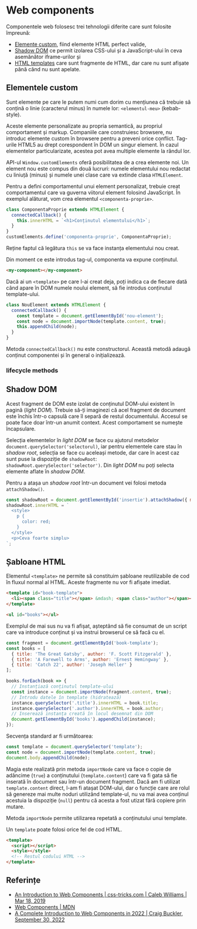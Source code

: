 # Web components

Componentele web folosesc trei tehnologii diferite care sunt folosite împreună:

- [Elemente custom](https://html.spec.whatwg.org/multipage/custom-elements.html#custom-elements), fiind elemente HTML perfect valide,
- [Shadow DOM](https://dom.spec.whatwg.org/#shadow-trees) ce permit izolarea CSS-ului și a JavaScript-ului în ceva asemănător iframe-urilor și
- [HTML templates](https://html.spec.whatwg.org/multipage/scripting.html#the-template-element) care sunt fragmente de HTML, dar care nu sunt afișate până când nu sunt apelate.

## Elementele custom

Sunt elemente pe care le putem numi cum dorim cu mențiunea că trebuie să conțină o linie (caracterul minus) în numele lor: `<elementul-meu>` (kebab-style).

Aceste elemente personalizate au propria semantică, au propriul comportament și markup. Companiile care construiesc browsere, nu introduc elemente custom în browsere pentru a preveni orice conflict. Tag-urile HTML5 au drept corespondent în DOM un singur element. În cazul elementelor particularizate, acestea pot avea multiple elemente la rândul lor.

API-ul `Window.customElements` oferă posibilitatea de a crea elemente noi. Un element nou este compus din două lucruri: numele elementului nou redactat cu liniuță (minus) și numele unei clase care va extinde clasa `HTMLElement`.

Pentru a defini comportamentul unui element personalizat, trebuie creat comportamentul care va guverna viitorul element folosind JavaScript. În exemplul alăturat, vom crea elementul `<componenta-proprie>`.

```javascript
class ComponentaProprie extends HTMLElement {
  connectedCallback() {
    this.innerHTML = `<h1>Conținutul elementului</h1>`;
  }
}
customElements.define('componenta-proprie', ComponentaProprie);
```

Reține faptul că legătura `this` se va face instanța elementului nou creat.

Din moment ce este introdus tag-ul, componenta va expune conținutul.

```html
<my-component></my-component>
```

Dacă ai un `<template>` pe care l-ai creat deja, poți indica ca de fiecare dată când apare în DOM numele noului element, să fie introdus conținutul template-ului.

```javascript
class NouElement extends HTMLElement {
  connectedCallback() {
    const template = document.getElementById('nou-element');
    const node = document.importNode(template.content, true);
    this.appendChild(node);
  }
}
```

Metoda `connectedCallback()` nu este constructorul. Această metodă adaugă conținut componentei și în general o inițializează.

### lifecycle methods

## Shadow DOM

Acest fragment de DOM este izolat de conținutul DOM-ului existent în pagină (*light DOM*). Trebuie să-ți imaginezi că acel fragment de document este închis într-o capsulă care îl separă de restul documentului. Accesul se poate face doar într-un anumit context. Acest comportament se numește încapsulare.

Selecția elementelor în *light DOM* se face cu ajutorul metodelor `document.querySelector('selectorul)`, iar pentru elementele care stau în *shadow root*, selecția se face cu aceleași metode, dar care în acest caz sunt puse la dispoziție de `shadowRoot`: `shadowRoot.querySelector('selector')`. Din *light DOM* nu poți selecta elemente aflate în *shadow DOM*.

Pentru a atașa un *shadow root* într-un document vei folosi metoda `attachShadow()`.

```javascript
const shadowRoot = document.getElementById('insertie').attachShadow({ mode: 'open' });
shadowRoot.innerHTML = `
  <style>
    p {
      color: red;
    }
  </style>
  <p>Ceva foarte simplu>
`;
```

## Șabloane HTML

Elementul `<template>` ne permite să constituim șabloane reutilizabile de cod în fluxul normal al HTML. Aceste fragmente nu vor fi afișate imediat.

```html
<template id="book-template">
  <li><span class="title"></span> &mdash; <span class="author"></span></li>
</template>

<ul id="books"></ul>
```

Exemplul de mai sus nu va fi afișat, așteptând să fie consumat de un script care va introduce conținut și va instrui browserul ce să facă cu el.

```javascript
const fragment = document.getElementById('book-template');
const books = [
  { title: 'The Great Gatsby', author: 'F. Scott Fitzgerald' },
  { title: 'A Farewell to Arms', author: 'Ernest Hemingway' },
  { title: 'Catch 22', author: 'Joseph Heller' }
];

books.forEach(book => {
  // Instanțiază conținutul template-ului
  const instance = document.importNode(fragment.content, true);
  // Introdu datele în template (hidratează)
  instance.querySelector('.title').innerHTML = book.title;
  instance.querySelector('.author').innerHTML = book.author;
  // Inserează instanța creată în locul desemnat din DOM
  document.getElementById('books').appendChild(instance);
});
```

Secvența standard ar fi următoarea:

```javascript
const template = document.querySelector('template');
const node = document.importNode(template.content, true);
document.body.appendChild(node);
```

Magia este realizată prin metoda `importNode` care va face o copie de adâncime (`true`) a conținutului (`template.content`) care va fi gata să fie inserată în document sau într-un document fragment. Dacă am fi utilizat `template.content` direct, l-am fi atașat DOM-ului, dar o funcție care are rolul să genereze mai multe noduri utilizând template-ul, nu va mai avea conținul acestuia la dispoziție (`null`) pentru că acesta a fost utizat fără copiere prin mutare.

Metoda `importNode` permite utilizarea repetată a conținutului unui template.

Un `template` poate folosi orice fel de cod HTML.

```html
<template>
  <script></script>
  <style></style>
  <!-- Restul codului HTML -->
</template>
```

## Referințe

- [An Introduction to Web Components | css-tricks.com | Caleb Williams | Mar 18, 2019](https://css-tricks.com/an-introduction-to-web-components/)
- [Web Components | MDN](https://developer.mozilla.org/en-US/docs/Web/Web_Components)
- [A Complete Introduction to Web Components in 2022 | Craig Buckler, September 30, 2022](https://kinsta.com/blog/web-components/)
